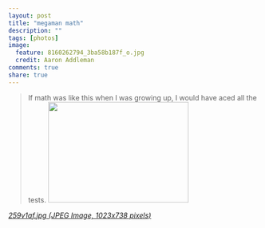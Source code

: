 ```yaml
---
layout: post
title: "megaman math"
description: ""
tags: [photos]
image:
  feature: 8160262794_3ba58b187f_o.jpg
  credit: Aaron Addleman
comments: true
share: true
---
```



<blockquote cite="http://i35.tinypic.com/259v1af.jpg">If math was like this when I was growing up, I would have aced all the tests.
<img style="width: 281px; height: 202px;" src="http://i35.tinypic.com/259v1af.jpg">
</blockquote>
<cite cite="http://i35.tinypic.com/259v1af.jpg"><a href="http://i35.tinypic.com/259v1af.jpg">259v1af.jpg (JPEG Image, 1023x738 pixels)</a></cite>
